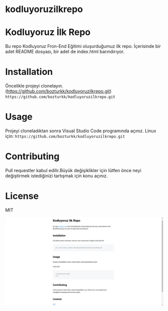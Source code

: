 # kodluyoruzilkrepo
# Kodluyoruz İlk Repo
Bu repo Kodluyoruz Fron-End Eğitimi oluşurduğumuz ilk repo. İçerisinde bir adet
README dosyası, bir adet de index.html barındırıyor.

# Installation
Öncelikle projeyi clonelayın.(https://github.com/bozturkk/kodluyoruzilkrepo.git)
`
https://github.com/bozturkk/kodluyoruzilkrepo.git
`

# Usage
Projeyi cloneladıktan sonra Visual Studio Code programında açınız.
Linux için:
`
https://github.com/bozturkk/kodluyoruzilkrepo.git
`

# Contributing
Pull requestler kabul edilir.Büyük değişiklikler için lütfen önce neyi değiştirmek
istediğinizi tartışmak için konu açınız.

# License
MIT

![Proje resmi](https://raw.githubusercontent.com/Kodluyoruz/taskforce/main/git/odev1/figures/markdown.png)
